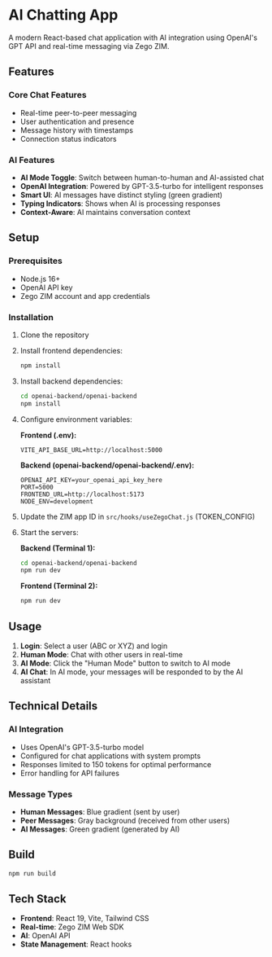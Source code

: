 # AI Chatting App

A modern React-based chat application with AI integration using OpenAI's GPT API and real-time messaging via Zego ZIM.

## Features

### Core Chat Features
- Real-time peer-to-peer messaging
- User authentication and presence
- Message history with timestamps
- Connection status indicators

### AI Features
- **AI Mode Toggle**: Switch between human-to-human and AI-assisted chat
- **OpenAI Integration**: Powered by GPT-3.5-turbo for intelligent responses
- **Smart UI**: AI messages have distinct styling (green gradient)
- **Typing Indicators**: Shows when AI is processing responses
- **Context-Aware**: AI maintains conversation context

## Setup

### Prerequisites
- Node.js 16+ 
- OpenAI API key
- Zego ZIM account and app credentials

### Installation

1. Clone the repository
2. Install frontend dependencies:
   ```bash
   npm install
   ```

3. Install backend dependencies:
   ```bash
   cd openai-backend/openai-backend
   npm install
   ```

4. Configure environment variables:
   
   **Frontend (.env):**
   ```
   VITE_API_BASE_URL=http://localhost:5000
   ```
   
   **Backend (openai-backend/openai-backend/.env):**
   ```
   OPENAI_API_KEY=your_openai_api_key_here
   PORT=5000
   FRONTEND_URL=http://localhost:5173
   NODE_ENV=development
   ```

5. Update the ZIM app ID in `src/hooks/useZegoChat.js` (TOKEN_CONFIG)

6. Start the servers:
   
   **Backend (Terminal 1):**
   ```bash
   cd openai-backend/openai-backend
   npm run dev
   ```
   
   **Frontend (Terminal 2):**
   ```bash
   npm run dev
   ```

## Usage

1. **Login**: Select a user (ABC or XYZ) and login
2. **Human Mode**: Chat with other users in real-time
3. **AI Mode**: Click the "Human Mode" button to switch to AI mode
4. **AI Chat**: In AI mode, your messages will be responded to by the AI assistant

## Technical Details

### AI Integration
- Uses OpenAI's GPT-3.5-turbo model
- Configured for chat applications with system prompts
- Responses limited to 150 tokens for optimal performance
- Error handling for API failures

### Message Types
- **Human Messages**: Blue gradient (sent by user)
- **Peer Messages**: Gray background (received from other users)  
- **AI Messages**: Green gradient (generated by AI)

## Build

```bash
npm run build
```

## Tech Stack

- **Frontend**: React 19, Vite, Tailwind CSS
- **Real-time**: Zego ZIM Web SDK
- **AI**: OpenAI API
- **State Management**: React hooks
